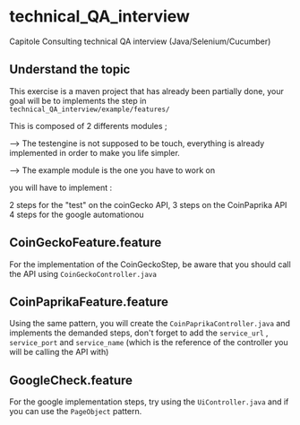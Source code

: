 # technical_QA_interview
Capitole Consulting technical QA interview (Java/Selenium/Cucumber)

## Understand the topic

This exercise is a maven project that has already been partially done, your goal will be to implements the step in `technical_QA_interview/example/features/` 

This is composed of 2 differents modules ;

--> The testengine is not supposed to be touch, everything is already implemented in order to make you life simpler.

--> The example module is the one you have to work on 

you will have to implement :

2 steps for the "test" on the coinGecko API,
3 steps on the CoinPaprika API
4 steps for the google automationou 

## CoinGeckoFeature.feature

For the implementation of the CoinGeckoStep, be aware that you should call the API using `CoinGeckoController.java` 

## CoinPaprikaFeature.feature

Using the same pattern, you will create the `CoinPaprikaController.java` and implements the demanded steps, don't forget to add the `service_url` , `service_port` and `service_name` (which is the reference of the controller you will be calling the API with)

## GoogleCheck.feature

For the google implementation steps, try using the `UiController.java` and if you can use the `PageObject` pattern.
